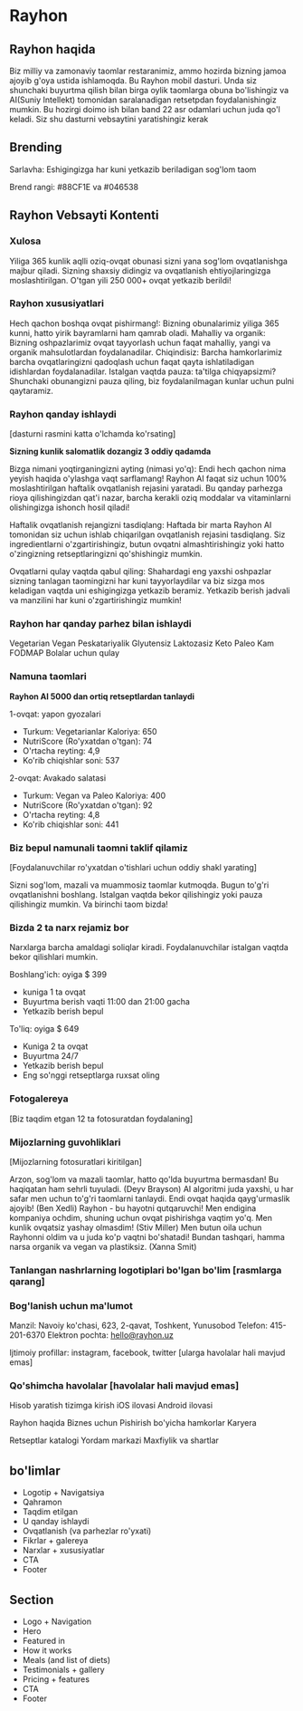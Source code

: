 # Rayhon

## Rayhon haqida

Biz milliy va zamonaviy taomlar restaranimiz, ammo hozirda bizning jamoa ajoyib g'oya ustida ishlamoqda. Bu Rayhon mobil dasturi. Unda siz shunchaki buyurtma qilish bilan birga oylik taomlarga obuna bo'lishingiz va AI(Suniy Intellekt) tomonidan saralanadigan retsetpdan foydalanishingiz mumkin. Bu hozirgi doimo ish bilan band 22 asr odamlari uchun juda qo'l keladi. Siz shu dasturni vebsaytini yaratishingiz kerak

## Brending

Sarlavha: Eshigingizga har kuni yetkazib beriladigan sog'lom taom

Brend rangi: #88CF1E va #046538

## Rayhon Vebsayti Kontenti

### Xulosa

Yiliga 365 kunlik aqlli oziq-ovqat obunasi sizni yana sog'lom ovqatlanishga majbur qiladi. Sizning shaxsiy didingiz va ovqatlanish ehtiyojlaringizga moslashtirilgan. O'tgan yili 250 000+ ovqat yetkazib berildi!

### Rayhon xususiyatlari

Hech qachon boshqa ovqat pishirmang!: Bizning obunalarimiz yiliga 365 kunni, hatto yirik bayramlarni ham qamrab oladi.
Mahalliy va organik: Bizning oshpazlarimiz ovqat tayyorlash uchun faqat mahalliy, yangi va organik mahsulotlardan foydalanadilar.
Chiqindisiz: Barcha hamkorlarimiz barcha ovqatlaringizni qadoqlash uchun faqat qayta ishlatiladigan idishlardan foydalanadilar.
Istalgan vaqtda pauza: ta'tilga chiqyapsizmi? Shunchaki obunangizni pauza qiling, biz foydalanilmagan kunlar uchun pulni qaytaramiz.

### Rayhon qanday ishlaydi

[dasturni rasmini katta o'lchamda ko'rsating]

**Sizning kunlik salomatlik dozangiz 3 oddiy qadamda**

Bizga nimani yoqtirganingizni ayting (nimasi yo'q): Endi hech qachon nima yeyish haqida o'ylashga vaqt sarflamang! Rayhon AI faqat siz uchun 100% moslashtirilgan haftalik ovqatlanish rejasini yaratadi. Bu qanday parhezga rioya qilishingizdan qat'i nazar, barcha kerakli oziq moddalar va vitaminlarni olishingizga ishonch hosil qiladi!

Haftalik ovqatlanish rejangizni tasdiqlang: Haftada bir marta Rayhon AI tomonidan siz uchun ishlab chiqarilgan ovqatlanish rejasini tasdiqlang. Siz ingredientlarni o'zgartirishingiz, butun ovqatni almashtirishingiz yoki hatto o'zingizning retseptlaringizni qo'shishingiz mumkin.

Ovqatlarni qulay vaqtda qabul qiling: Shahardagi eng yaxshi oshpazlar sizning tanlagan taomingizni har kuni tayyorlaydilar va biz sizga mos keladigan vaqtda uni eshigingizga yetkazib beramiz. Yetkazib berish jadvali va manzilini har kuni o'zgartirishingiz mumkin!

### Rayhon har qanday parhez bilan ishlaydi

Vegetarian
Vegan
Peskatariyalik
Glyutensiz
Laktozasiz
Keto
Paleo
Kam FODMAP
Bolalar uchun qulay

### Namuna taomlari

**Rayhon AI 5000 dan ortiq retseptlardan tanlaydi**

1-ovqat: yapon gyozalari

- Turkum: Vegetarianlar
  Kaloriya: 650
- NutriScore (Ro'yxatdan o'tgan): 74
- O'rtacha reyting: 4,9
- Ko'rib chiqishlar soni: 537

2-ovqat: Avakado salatasi

- Turkum: Vegan va Paleo
  Kaloriya: 400
- NutriScore (Ro'yxatdan o'tgan): 92
- O'rtacha reyting: 4,8
- Ko'rib chiqishlar soni: 441

### Biz bepul namunali taomni taklif qilamiz

[Foydalanuvchilar ro'yxatdan o'tishlari uchun oddiy shakl yarating]

Sizni sog'lom, mazali va muammosiz taomlar kutmoqda. Bugun to'g'ri ovqatlanishni boshlang. Istalgan vaqtda bekor qilishingiz yoki pauza qilishingiz mumkin. Va birinchi taom bizda!

### Bizda 2 ta narx rejamiz bor

Narxlarga barcha amaldagi soliqlar kiradi. Foydalanuvchilar istalgan vaqtda bekor qilishlari mumkin.

Boshlang'ich: oyiga $ 399

- kuniga 1 ta ovqat
- Buyurtma berish vaqti 11:00 dan 21:00 gacha
- Yetkazib berish bepul

To'liq: oyiga $ 649

- Kuniga 2 ta ovqat
- Buyurtma 24/7
- Yetkazib berish bepul
- Eng so'nggi retseptlarga ruxsat oling

### Fotogalereya

[Biz taqdim etgan 12 ta fotosuratdan foydalaning]

### Mijozlarning guvohliklari

[Mijozlarning fotosuratlari kiritilgan]

Arzon, sog'lom va mazali taomlar, hatto qo'lda buyurtma bermasdan! Bu haqiqatan ham sehrli tuyuladi. (Deyv Brayson)
AI algoritmi juda yaxshi, u har safar men uchun to'g'ri taomlarni tanlaydi. Endi ovqat haqida qayg'urmaslik ajoyib! (Ben Xedli)
Rayhon - bu hayotni qutqaruvchi! Men endigina kompaniya ochdim, shuning uchun ovqat pishirishga vaqtim yo'q. Men kunlik ovqatsiz yashay olmasdim! (Stiv Miller)
Men butun oila uchun Rayhonni oldim va u juda ko'p vaqtni bo'shatadi! Bundan tashqari, hamma narsa organik va vegan va plastiksiz. (Xanna Smit)

### Tanlangan nashrlarning logotiplari bo'lgan bo'lim [rasmlarga qarang]

### Bog'lanish uchun ma'lumot

Manzil: Navoiy ko'chasi, 623, 2-qavat, Toshkent, Yunusobod
Telefon: 415-201-6370
Elektron pochta: hello@rayhon.uz

Ijtimoiy profillar: instagram, facebook, twitter [ularga havolalar hali mavjud emas]

### Qo'shimcha havolalar [havolalar hali mavjud emas]

Hisob yaratish
tizimga kirish
iOS ilovasi
Android ilovasi

Rayhon haqida
Biznes uchun
Pishirish bo'yicha hamkorlar
Karyera

Retseptlar katalogi
Yordam markazi
Maxfiylik va shartlar

######

## bo'limlar

- Logotip + Navigatsiya
- Qahramon
- Taqdim etilgan
- U qanday ishlaydi
- Ovqatlanish (va parhezlar ro'yxati)
- Fikrlar + galereya
- Narxlar + xususiyatlar
- CTA
- Footer

######

## Section

- Logo + Navigation
- Hero
- Featured in
- How it works
- Meals (and list of diets)
- Testimonials + gallery
- Pricing + features
- CTA
- Footer
